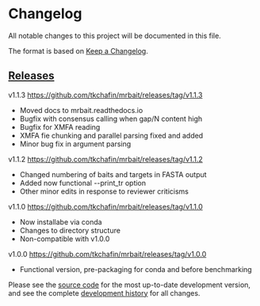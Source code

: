 # Changelog
All notable changes to this project will be documented in this file.

The format is based on [Keep a Changelog](http://keepachangelog.com/en/1.0.0/).

## [Releases](https://github.com/tkchafin/mrbait/releases)
v1.1.3 https://github.com/tkchafin/mrbait/releases/tag/v1.1.3
- Moved docs to mrbait.readthedocs.io
- Bugfix with consensus calling when gap/N content high
- Bugfix for XMFA reading 
- XMFA fie chunking and parallel parsing fixed and added
- Minor bug fix in argument parsing

v1.1.2 https://github.com/tkchafin/mrbait/releases/tag/v1.1.2
- Changed numbering of baits and targets in FASTA output
- Added now functional --print_tr option 
- Other minor edits in response to reviewer criticisms

v1.1.0 https://github.com/tkchafin/mrbait/releases/tag/v1.1.0
- Now installabe via conda
- Changes to directory structure
- Non-compatible with v1.0.0

v1.0.0 https://github.com/tkchafin/mrbait/releases/tag/v1.0.0
- Functional version, pre-packaging for conda and before benchmarking 

Please see the [source code](https://github.com/tkchafin/mrbait) for the most up-to-date development version, and see the complete [development history](https://github.com/tkchafin/mrbait/commits/master) for all changes. 
